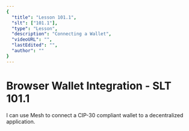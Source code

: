 ```yaml
---
{
  "title": "Lesson 101.1",
  "slt": ["101.1"],
  "type": "Lesson",
  "description": "Connecting a Wallet",
  "videoURL": "",
  "lastEdited": "",
  "author": ""
}
---
```


# Browser Wallet Integration - SLT 101.1

I can use Mesh to connect a CIP-30 compliant wallet to a decentralized application.